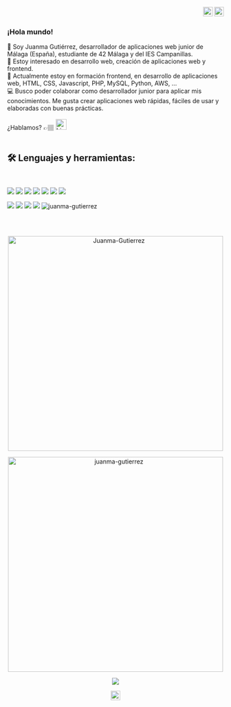 <p align="right">
<a href="https://github.com/Juanma-Gutierrez/Juanma-Gutierrez/blob/main/README.md" target="_blank" rel="noopener noreferrer"><img height="22" src="https://cdn-icons-png.flaticon.com/512/197/197593.png" alt="Readme en español"></a>
<a href="https://github.com/Juanma-Gutierrez/Juanma-Gutierrez/blob/main/README_en.md" target="_blank" rel="noopener noreferrer"><img height="22" src="https://cdn-icons-png.flaticon.com/512/197/197374.png" alt="Readme en español"></a></p>

### ¡Hola mundo! 

👋 Soy Juanma Gutiérrez, desarrollador de aplicaciones web junior de Málaga (España), estudiante de 42 Málaga y del IES Campanillas.<br>
👀 Estoy interesado en desarrollo web, creación de aplicaciones web y frontend.<br>
🌱 Actualmente estoy en formación frontend, en desarrollo de aplicaciones web, HTML, CSS, Javascript, PHP, MySQL, Python, AWS, ...<br>
💻 Busco poder colaborar como desarrollador junior para aplicar mis conocimientos. Me gusta crear aplicaciones web rápidas, fáciles de usar y elaboradas con buenas prácticas.
<br>
<br>
¿Hablamos? 👉🏽 <a href="https://www.linkedin.com/in/juanmanuelgutierrezm/" target="_blank" rel="noopener noreferrer"><img height="25" src="https://img.shields.io/badge/-LinkedIn-014267?style=for-the-badge&logo=linkedin" alt="LinkedIn"></a>
<br>
<br>

## 🛠 Lenguajes y herramientas:
<br>
<p>
<img src="https://img.shields.io/badge/-HTML5-014267?style=for-the-badge&logo=html5">
<img src="https://img.shields.io/badge/-CSS3-014267?style=for-the-badge&logo=css3">
<img src="https://img.shields.io/badge/-Javascript-014267?style=for-the-badge&logo=javascript">
<img src="https://img.shields.io/badge/-PHP-014267?style=for-the-badge&logo=php&logoColor=white">
<img src="https://img.shields.io/badge/-Python-014267?style=for-the-badge&logo=python&logoColor=white">
<img src="https://img.shields.io/badge/-MySQL-014267?style=for-the-badge&logo=mysql&logoColor=white">
<img src="https://img.shields.io/badge/-Wordpress-014267?style=for-the-badge&logo=wordpress&logoColor=white">
</p>
<p>
<img src="https://img.shields.io/badge/-Windows-015a8d?style=for-the-badge&logo=windows">
<img src="https://img.shields.io/badge/-Linux-015a8d?style=for-the-badge&logo=linux">
<img src="https://img.shields.io/badge/-VSCode-015a8d?style=for-the-badge&logo=visualstudiocode">
<img src="https://img.shields.io/badge/-42Málaga-015a8d?&style=for-the-badge">
<img src="https://komarev.com/ghpvc/?username=juanma-gutierrez&label=Visitas&color=055786&style=for-the-badge" alt="juanma-gutierrez">

## 

<br>
<p align="center"><img width="500" src="https://github-readme-stats.vercel.app/api?username=Juanma-Gutierrez&show_icons=true&theme=tokyonight" alt="Juanma-Gutierrez" /></p>
<p align="center"><a href="https://github.com/ryo-ma/github-profile-trophy"><img width="500" src="https://github-profile-trophy.vercel.app/?username=juanma-gutierrez&theme=dracula" alt="juanma-gutierrez" /></a></p>
<p align="center"><img src="https://github-readme-stats.vercel.app/api/top-langs/?username=Juanma-Gutierrez&theme=tokyonight" /></p>
<p align="center"><img height="22" src="https://www.codewars.com/users/Juanma-Gutierrez/badges/small"></p>
